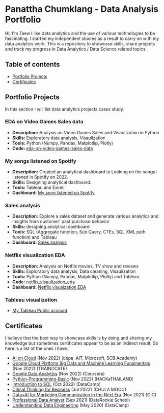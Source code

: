 # Panattha Chumklang - Data Analysis Portfolio
Hi, I'm Taew I like data analytics and the use of various technologies to be fascinating. I started my independent studies as a result to carry on with my data analytics work.
This is a repository to showcase skills, share projects and track my progress in Data Analytics / Data Science related topics.

## Table of contents
- [Portfolio Projects](#portfolio-projects)
- [Certificates](#certificates)

## Portfolio Projects
In this section I will list data analytics projects cases study.

### EDA on Video Games Sales data
- **Description:** Analysis on Video Games Sales and Visaulization in Python
- **Skills:** Exploratory data analysis, Visaulization
- **Tools:** Python (Numpy, Pandas, Matplotlip, Plotly)
- **Code:** [eda-on-video-games-sales-data](project_file/eda-on-video-games-sales-data.xpynb)

### My songs listened on Spotify
- **Description:** Created an analytical dashboard to Looking on the songs I listened in Spotify on 2022.
- **Skills:** Designing analytical dashboard.
- **Tools:** Tableau and Excel.
- **Dashboard:** [My song listened on Spotify](https://public.tableau.com/views/MYSONGLISTENINGDASHBOADON2022/Dashboard1?:language=en-US&:display_count=n&:origin=viz_share_link)

### Sales analysis
- **Description:** Explore a sales dataset and generate various analytics and insights from customer' past purchase behavior
- **Skills:** designing analytical dashboard
- **Tools:** SQL (Aggregate function, Sub Query, CTEs, SQL XML path function) and Tableau
- **Dashboard:** [Sales analysis](https://public.tableau.com/views/SalesDashboard_16645096234750/SelesDashboad?:language=en-US&publish=yes&:display_count=n&:origin=viz_share_link) 

### Netflix visualization EDA
- **Description:** Analysis on Netflix movies, TV show and reviews
- **Skills:** Exploratory data analysis, Data cleaning, Visaulization
- **Tools:** Python (Numpy, Pandas, Matplotlip, Plotly) and Tableau
- **Code:** [netflix_visaulization_eda](project_file/netflix_visaulization_eda.ipynb)
- **Dashboard:** [Netflix visualzation EDA](https://public.tableau.com/views/NETFLIXMOVIESANDTVSHOWON1920-2020DASHBOARD/NetflixDash?:language=en-US&:display_count=n&:origin=viz_share_link)

### Tableau visualization
- [My Tableau Public account](https://public.tableau.com/app/profile/panattha.chumklang)

## Certificates
I believe that the best way to showcase skills is by doing and sharing my knowledge but sometimes certificates appear to be as an indirect result, So here is a list of the ones I have.
- [AI on Cloud](https://drive.google.com/file/d/1F5Gb48il22TIsziwDDII8DFlqWNOt9py/view?usp=sharing) (Nov 2022) (depa, AIT, Microsoft, SCB Academy)
- [Google Cloud Platform Big Data and Machine Learning Funamentals](https://drive.google.com/file/d/1JJImsw296pLyXIM85tvLJkGo02oOwGJ5/view?usp=sharing) (Nov 2022) (TRAINOCATE)
- [Google Data Analytics](https://www.coursera.org/account/accomplishments/specialization/certificate/UAJ25NW8M3P5) (Nov 2022) (Coursera)
- [Python-Programming-Basic](https://drive.google.com/file/d/1O46hqbuil7fSvo93yfb-rhRG4JSHBwd1/view?usp=share_link) (Nov 2022) (HACKaTHAILAND)
- [Introduction to SQL](https://drive.google.com/file/d/14wufEG1gil0ZzoJL6RjT9CuHSNZP5U_2/view?usp=share_link) (Oct 2022) (DataCamp)
- [Citical Thinking for Besiness](https://drive.google.com/file/d/1TK8j5x_fOKWIgsCfpPC3q2YBBQYw7Mk9/view?usp=sharing) (Jul 2022) (CHULA MOOC)
- [Data+AI for Marketing Communication in the Next Era](https://drive.google.com/file/d/1n7pQri23AUILXCg22qsNLdd3aCOBNzX_/view?usp=sharing) (Nov 2021) (CIC)
- [Professional Data Analyst](https://api.badgr.io/public/assertions/CwiKsmjbQLWiyUiXo4Irew?identity__email=panattha.chu%40gmail.com) (Sep 2021) (DataRockie School)
- [Understanding Data Engineering](https://drive.google.com/file/d/12HUmC-MIS734aaax039_YvDZkM14YoW-/view?usp=sharing) (May 2020) (DataCamp)
